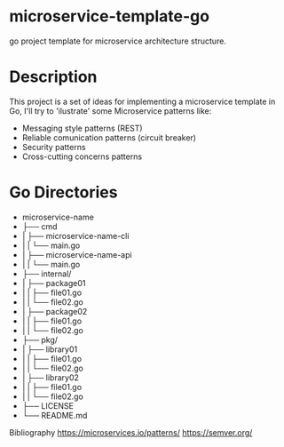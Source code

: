 # microservice-template-go

go project template for microservice architecture structure.

# Description
This project is a set of ideas for implementing a microservice template in Go, I'll try to 'ilustrate' some Microservice patterns like:
- Messaging style patterns (REST)
- Reliable comunication patterns (circuit breaker)
- Security patterns 
- Cross-cutting concerns patterns

# Go Directories   

- microservice-name
- ├── cmd
- |   ├── microservice-name-cli
- |   |    └── main.go
- |   ├── microservice-name-api
- |   |    └── main.go
- ├── internal/
- |   ├── package01
- |   |    ├── file01.go
- |   |    └── file02.go
- |   ├── package02
- |   |    ├── file01.go
- |   |    └── file02.go
- ├── pkg/<br/>
- |   ├── library01
- |   |    ├── file01.go
- |   |    └── file02.go
- |   ├── library02
- |   |    ├── file01.go
- |   |    └── file02.go
- ├── LICENSE
- └── README.md


Bibliography
https://microservices.io/patterns/
https://semver.org/
